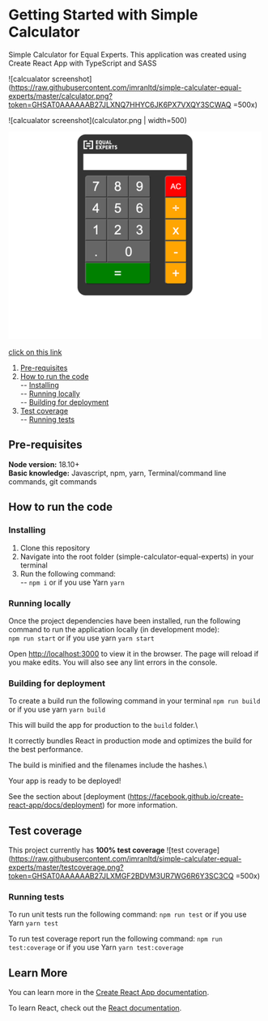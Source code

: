 # Getting Started with Simple Calculator

 Simple Calculator for Equal Experts.  This application was created using Create React App with TypeScript and SASS

![calcualator screenshot](https://raw.githubusercontent.com/imranltd/simple-calculater-equal-experts/master/calculator.png?token=GHSAT0AAAAAAB27JLXNQ7HHYC6JK6PX7VXQY3SCWAQ =500x)

![calcualator screenshot](calculator.png | width=500)

<img src="calculator.png" width="500">

[click on this link](#pre-requisites)

 1. [Pre-requisites](#pre-requisites)
 2. [How to run the code](#how-to-run-the-code) \
 -- [Installing](#installing) \
 -- [Running locally](#running-locally) \
 -- [Building for deployment](#building-for-deployment)
 3. [Test coverage](#test-coverage) \
 -- [Running tests](#running-tests)


## Pre-requisites
**Node version:** 18.10+ \
**Basic knowledge:** Javascript, npm, yarn, Terminal/command line commands, git commands

## How to run the code
### Installing
1. Clone this repository
2. Navigate into the root folder (simple-calculator-equal-experts) in your terminal
3. Run the following command: \
-- `npm i` or if you use Yarn `yarn`
### Running locally
Once the project dependencies have been installed, run the following command to run the application locally (in development mode): \
`npm run start` or if you use yarn `yarn start`

Open [http://localhost:3000](http://localhost:3000) to view it in the browser.  The page will reload if you make edits.  You will also see any lint errors in the console.

### Building for deployment

To create a build run the following command in your terminal `npm run build` or if you use yarn `yarn build`

This will build the app for production to the `build` folder.\

It correctly bundles React in production mode and optimizes the build for the best performance.

The build is minified and the filenames include the hashes.\

Your app is ready to be deployed!

See the section about [deployment (https://facebook.github.io/create-react-app/docs/deployment) for more information.

## Test coverage
This project currently has **100% test coverage**
![test coverage](https://raw.githubusercontent.com/imranltd/simple-calculater-equal-experts/master/testcoverage.png?token=GHSAT0AAAAAAB27JLXMGF2BDVM3UR7WG6R6Y3SC3CQ =500x)
### Running tests
To run unit tests run the following command:
`npm run test` or if you use Yarn `yarn test`

To run test coverage report run the following command:
`npm run test:coverage` or if you use Yarn `yarn test:coverage`

## Learn More

You can learn more in the [Create React App documentation](https://facebook.github.io/create-react-app/docs/getting-started).

To learn React, check out the [React documentation](https://reactjs.org/).
